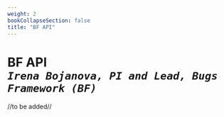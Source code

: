 ```yaml
---
weight: 2
bookCollapseSection: false
title: "BF API"
---
```

# BF API <br/>_`Irena Bojanova, PI and Lead, Bugs Framework (BF)`_

//to be added//

<!-- The BF _MEM ClassType can be accesses from here: [https://samate.nist.gov/BF/api/_MEM/](https://samate.nist.gov/BF/api/_mem/) -->
<!-- samate-internal.nist.gov/BF/api/cve/CVE-111 -->

<!-- [BF%20_MEM.xml] (https://data.nist.gov/od/ds/ark:/88434/mds2-3048/BF/XML/BF.xml)
[BF.xml.sha256] (https://data.nist.gov/od/ds/ark:/88434/mds2-3048/BF/XML/BF.xml.sha256)

[BF%20_MEM.json] (https://data.nist.gov/od/ds/ark:/88434/mds2-3048/BF/JSON/BF%20_MEM.json)
[BF%20_MEM.json.sha256] (https://data.nist.gov/od/ds/ark:/88434/mds2-3048/BF/JSON/BF%20_MEM.json.sha256)

[BF%20_MEM.pdf] (https://data.nist.gov/od/ds/ark:/88434/mds2-3048/BF/Graphs/BF%20_MEM.pdf)
[BF%20_MEM.pdf.sha256] (https://data.nist.gov/od/ds/ark:/88434/mds2-3048/BF/Graphs/BF%20_MEM.pdf.sha256)

[BF%20_MEM%20-%20CWE2BF%20by%20Operation%20.pdf] (https://data.nist.gov/od/ds/ark:/88434/mds2-3048/BF/CWE2BF/BF%20_MEM%20-%20CWE2BF%20by%20Operation%20.pdf)

[BF%20_MEM%20-%20CWE2BF%20by%20Operation%20.pdf.sha256] (https://data.nist.gov/od/ds/ark:/88434/mds2-3048/BF/CWE2BF/BF%20_MEM%20-%20CWE2BF%20by%20Operation%20.pdf.sha256) -->

<!-- Please register here to download the current versions of the under development BF Classes by Class Type. We ask you only for an email address to which to send you a unique download link and for the name of your organization to informa our management about the interest in BF.
<br/><br/>
<div style="text-align:center">{{< button href="xxx" >}}Register Here{{< /button >}}</div> -->


